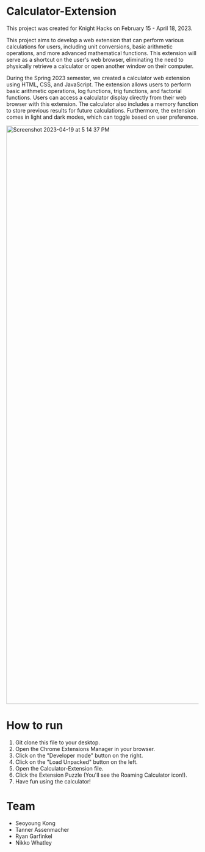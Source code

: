 # Calculator-Extension

This project was created for Knight Hacks on February 15 - April 18, 2023.

This project aims to develop a web extension that can perform various calculations for users, including unit conversions, basic arithmetic operations, and more advanced mathematical functions. This extension will serve as a shortcut on the user's web browser, eliminating the need to physically retrieve a calculator or open another window on their computer.

During the Spring 2023 semester, we created a calculator web extension using HTML, CSS, and JavaScript. The extension allows users to perform basic arithmetic operations, log functions, trig functions, and factorial functions. Users can access a calculator display directly from their web browser with this extension. The calculator also includes a memory function to store previous results for future calculations. Furthermore, the extension comes in light and dark modes, which can toggle based on user preference.

<img width="1512" alt="Screenshot 2023-04-19 at 5 14 37 PM" src="https://user-images.githubusercontent.com/66053988/233204918-5531a498-cd20-45ab-a1b9-b73167e637f1.png">

# How to run

1. Git clone this file to your desktop.
2. Open the Chrome Extensions Manager in your browser.
3. Click on the "Developer mode" button on the right.
4. Click on the "Load Unpacked" button on the left.
5. Open the Calculator-Extension file.
6. Click the Extension Puzzle (You'll see the Roaming Calculator icon!).
7. Have fun using the calculator!

# Team

- Seoyoung Kong
- Tanner Assenmacher
- Ryan Garfinkel
- Nikko Whatley
